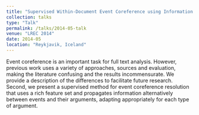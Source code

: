 ```yaml
---
title: "Supervised Within-Document Event Coreference using Information Propagation"
collection: talks
type: "Talk"
permalink: /talks/2014-05-talk
venue: "LREC 2014"
date: 2014-05
location: "Reykjavik, Iceland"
---
```


Event coreference is an important task for full text analysis. However, previous work uses a variety of approaches, sources and evaluation, making the literature confusing and the results incommensurate. We provide a description of the differences to facilitate future research. Second, we present a supervised method for event coreference resolution that uses a rich feature set and propagates information alternatively between events and their arguments, adapting appropriately for each type of argument.

